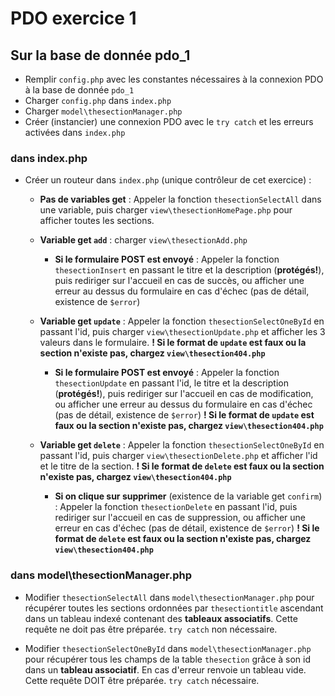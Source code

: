 # PDO exercice 1

## Sur la base de donnée pdo_1

- Remplir `config.php` avec les constantes nécessaires à la connexion PDO à la base de donnée `pdo_1`
- Charger `config.php` dans `index.php`
- Charger `model\thesectionManager.php`
- Créer (instancier) une connexion PDO avec le `try catch` et les erreurs activées dans `index.php`

### dans index.php

- Créer un routeur dans `index.php` (unique contrôleur de cet exercice) :

  - **Pas de variables get** : Appeler la fonction `thesectionSelectAll` dans une variable, puis charger `view\thesectionHomePage.php` pour afficher toutes les sections.

  - **Variable get `add`** : charger `view\thesectionAdd.php`

    - **Si le formulaire POST est envoyé** : Appeler la fonction `thesectionInsert` en passant le titre et la description (**protégés!**), puis rediriger sur l'accueil en cas de succès, ou afficher une erreur au dessus du formulaire en cas d'échec (pas de détail, existence de `$error`)

  - **Variable get `update`** : Appeler la fonction `thesectionSelectOneById` en passant l'id, puis charger `view\thesectionUpdate.php` et afficher les 3 valeurs dans le formulaire. **! Si le format de `update` est faux ou la section n'existe pas, chargez `view\thesection404.php`**

    - **Si le formulaire POST est envoyé** : Appeler la fonction `thesectionUpdate` en passant l'id, le titre et la description (**protégés!**), puis rediriger sur l'accueil en cas de modification, ou afficher une erreur au dessus du formulaire en cas d'échec (pas de détail, existence de `$error`) **! Si le format de `update` est faux ou la section n'existe pas, chargez `view\thesection404.php`**

  - **Variable get `delete`** : Appeler la fonction `thesectionSelectOneById` en passant l'id, puis charger `view\thesectionDelete.php` et afficher l'id et le titre de la section. **! Si le format de `delete` est faux ou la section n'existe pas, chargez `view\thesection404.php`**
    - **Si on clique sur supprimer** (existence de la variable get `confirm`) : Appeler la fonction `thesectionDelete` en passant l'id, puis rediriger sur l'accueil en cas de suppression, ou afficher une erreur en cas d'échec (pas de détail, existence de `$error`) **! Si le format de `delete` est faux ou la section n'existe pas, chargez `view\thesection404.php`**

### dans model\thesectionManager.php

- Modifier `thesectionSelectAll` dans `model\thesectionManager.php` pour récupérer toutes les sections ordonnées par `thesectiontitle` ascendant dans un tableau indexé contenant des **tableaux associatifs**. Cette requête ne doit pas être préparée. `try catch` non nécessaire.

- Modifier `thesectionSelectOneById` dans `model\thesectionManager.php` pour récupérer tous les champs de la table `thesection` grâce à son id dans un **tableau associatif**. En cas d'erreur renvoie un tableau vide. Cette requête DOIT être préparée. `try catch` nécessaire.
